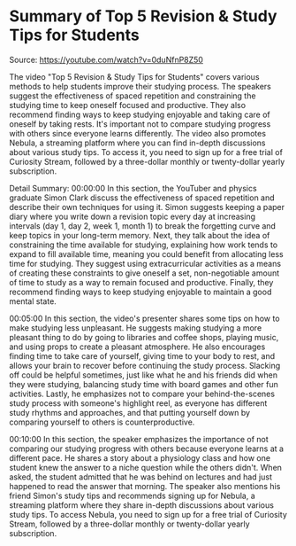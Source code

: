 # Summary of Top 5 Revision & Study Tips for Students

Source: https://youtube.com/watch?v=0duNfnP8Z50

The video "Top 5 Revision & Study Tips for Students" covers various methods to help students improve their studying process. The speakers suggest the effectiveness of spaced repetition and constraining the studying time to keep oneself focused and productive. They also recommend finding ways to keep studying enjoyable and taking care of oneself by taking rests. It's important not to compare studying progress with others since everyone learns differently. The video also promotes Nebula, a streaming platform where you can find in-depth discussions about various study tips. To access it, you need to sign up for a free trial of Curiosity Stream, followed by a three-dollar monthly or twenty-dollar yearly subscription.

Detail Summary: 
00:00:00
In this section, the YouTuber and physics graduate Simon Clark discuss the effectiveness of spaced repetition and describe their own techniques for using it. Simon suggests keeping a paper diary where you write down a revision topic every day at increasing intervals (day 1, day 2, week 1, month 1) to break the forgetting curve and keep topics in your long-term memory. Next, they talk about the idea of constraining the time available for studying, explaining how work tends to expand to fill available time, meaning you could benefit from allocating less time for studying. They suggest using extracurricular activities as a means of creating these constraints to give oneself a set, non-negotiable amount of time to study as a way to remain focused and productive. Finally, they recommend finding ways to keep studying enjoyable to maintain a good mental state.

00:05:00
In this section, the video's presenter shares some tips on how to make studying less unpleasant. He suggests making studying a more pleasant thing to do by going to libraries and coffee shops, playing music, and using props to create a pleasant atmosphere. He also encourages finding time to take care of yourself, giving time to your body to rest, and allows your brain to recover before continuing the study process. Slacking off could be helpful sometimes, just like what he and his friends did when they were studying, balancing study time with board games and other fun activities. Lastly, he emphasizes not to compare your behind-the-scenes study process with someone's highlight reel, as everyone has different study rhythms and approaches, and that putting yourself down by comparing yourself to others is counterproductive.

00:10:00
In this section, the speaker emphasizes the importance of not comparing our studying progress with others because everyone learns at a different pace. He shares a story about a physiology class and how one student knew the answer to a niche question while the others didn't. When asked, the student admitted that he was behind on lectures and had just happened to read the answer that morning. The speaker also mentions his friend Simon's study tips and recommends signing up for Nebula, a streaming platform where they share in-depth discussions about various study tips. To access Nebula, you need to sign up for a free trial of Curiosity Stream, followed by a three-dollar monthly or twenty-dollar yearly subscription.

